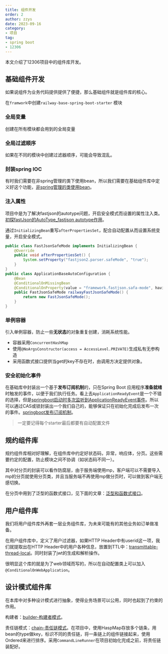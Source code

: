 ```yaml
---
title: 组件开发
order: 2
author: zzys
date: 2023-09-16
category:
- 项目
tag:
- spring boot
- 12306
---
```


本文介绍了12306项目中的组件库开发。

## 基础组件开发

如果说组件为业务代码提供提供了便捷，那么基础组件就是组件库的核心。

在`framwork`中创建`railway-base-spring-boot-starter` 模块

### 全局变量

创建在所有模块都会用到的全局变量

### 全局过滤顺序

如果在不同的模块中创建过滤器顺序，可能会导致混乱。

### 封装spring IOC

有时我们需要在非spring管理的类下使用bean，所以我们需要在基础组件库中定义好这个功能，[非spring管理的类使用bean](../../code/back/spring/非spring管理的类使用bean.md)。

### 注入属性

项目中是为了解决fastjson的autotype问题，开启安全模式而设置的属性注入类。[初探fastJson的AutoType_fastjson autotype作用](https://blog.csdn.net/qq_39208832/article/details/117233363)。

通过`InitializingBean`重写`afterPropertiesSet`，配合自动配置从而设置系统变量，开启安全模式。

```java
public class FastJsonSafeMode implements InitializingBean {
    @Override
    public void afterPropertiesSet() {
        System.setProperty("fastjson2.parser.safeMode", "true");
    }
}
public class ApplicationBaseAutoConfiguration {
    @Bean
    @ConditionalOnMissingBean
    @ConditionalOnProperty(value = "framework.fastjson.safa-mode", havingValue = "true")
    public FastJsonSafeMode railwayFastJsonSafeMode() {
        return new FastJsonSafeMode();
    }
}
```

### 单例容器

引入单例容器，防止一些**无状态**的对象重复创建，消耗系统性能。

-  容器采用`ConcurrentHashMap`
- 使用`@NoArgsConstructor(access = AccessLevel.PRIVATE)`生成私有无参构造
- 采用函数式接口提供当get的key不存在时，由调用方决定提供对象。

### 安全初始化事件

在基础库中封装出一个基于**发布订阅机制**的，只在Spring Boot 应用程序**准备就绪**时触发的事件，以便于我们执行任务。看上去`ApplicationReadyEvent`是一个不错的选择，但是[springboot启动时多次监听到ApplicationReadyEvent事件](https://blog.csdn.net/weixin_43378325/article/details/118277450)。所以可以通过CAS或锁封装出一个我们自己的，能够保证只在初始化完成后发布一次的事件。[springboot发布订阅机制](../../code/back/spring/springboot发布订阅机制.md)。

> 一定要记得每个starter最后都要有自动配置文件

## 规约组件库

规约组件库相对好理解，在组件库中约定好状态码，异常，响应体，分页。这些需要约定的配置，防止模块之间不协调（如状态码不同一）。

其中对分页的封装可以看作防腐层，由于服务端使用mp，客户端可以不需要导入mp的分页就使用分页类，并且当服务端不再使用mp做分页时，可以做到客户端无感切换。

在分页中用到了泛型的函数式接口，见下面的文章：[泛型和函数式接口](../../code/back/java/泛型和函数式接口.md)。

## 用户组件库

我们将用户组件库外再套一层业务组件库，为未来可能有的其他业务如订单做准备。

在用户组件库中，定义了用户过滤器，如果HTTP Header中有userid这一项，我们就提取出在HTTP Header中的用户各种信息，放置到TTL中：[transmittable-thread-local](../../code/back/java/transmittable-thread-local.md)。同时封装了jwt的生成和解析操作。

很明显这个库的就是为了web领域而写的，所以在自动配置类上可以加入`@ConditionalOnWebApplication`。

## 设计模式组件库

在本库中对多种设计模式进行抽象，使得业务场景可以公用，同时也起到了约束的作用。

构建者：[builder-构建者模式](../../code/back/designpattern/builder.md)。

责任链模式：[chain-责任链模式](../../code/back/designpattern/chain.md)。在项目中，使用HaspMap存放多个链条，用bean的type做key，标识不同的责任链，将一条链上的组件链接起来，使用Ordered来进行排序。采用`CommandLineRunner`在项目初始化完成之前，将责任链装配好。





